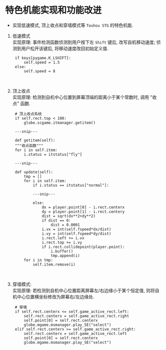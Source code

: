 # 特色机能实现和功能改进
   * 实现低速模式, 顶上收点和穿墙模式等 `Touhou STG` 的特色机能.

1. 低速模式<br>
   实现原理: 事件检测函数侦测到用户按下左 `Shift` 键后, 改写自机移动速度; 侦测到用户松开该键后, 将移动速度改回初始定义值. 

   ```
   	if keys[pygame.K_LSHIFT]:
		self.speed = 1.5
	else:
		self.speed = 8
   ```

   <br>

2. 顶上收点<br>
   实现原理: 检测到自机中心位置到屏幕顶端的距离小于某个常数时, 调用 "收点" 函数. 
   
   ```
    # 顶上收点系统
	if self.rect.top < 100:
		globe.scgame.itmanager.getitem()

    ---snip---

	def getitem(self):
	"""收点函数"""
	for i in self.item:
		i.status = itstatus["fly"]

    ---snip---

	def update(self):
		tmp = []
		for i in self.item:
			if i.status == itstatus["normal"]:
				
            ---snip---

			else:
				dx = player.point[0] - i.rect.centerx
				dy = player.point[1] - i.rect.centery
				dist = sqrt(dx**2+dy**2)
				if dist == 0:
					dist = 0.0001
				i.vx = int(self.fspeed*dx/dist)
				i.vy = int(self.fspeed*dy/dist)
				i.rect.left += i.vx
				i.rect.top += i.vy
				if i.rect.collidepoint(player.point):
					i.buffer()
					tmp.append(i)
		for i in tmp:
			self.item.remove(i)
   ```

<br>

3. 穿墙模式:<br>
   实现原理: 若检测到自机中心位置距离屏幕左/右边缘小于某个恒定值, 则将自机中心位置横坐标修改为屏幕右/左边缘处. 

   ```
    # 穿墙
	if self.rect.centerx <= self.game_active_rect.left:
		self.rect.centerx = self.game_active_rect.right
		self.point[0] = self.rect.centerx
		globe.mgame.msmanager.play_SE("select")
	elif self.rect.centerx >= self.game_active_rect.right:
		self.rect.centerx = self.game_active_rect.left
		self.point[0] = self.rect.centerx
		globe.mgame.msmanager.play_SE("select")
   ```